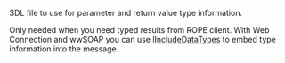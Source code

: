 ﻿SDL file to use for parameter and return value type information.

Only needed when you need typed results from ROPE client. With Web Connection and wwSOAP you can use [lIncludeDataTypes](vfps://Topic/wwSoap%3A%3AlIncludeDataTypes) to embed type information into the message.